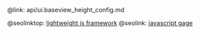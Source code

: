 @link: api/ui.baseview_height_config.md

@seolinktop: [lightweight js framework](https://webix.com)
@seolink: [javascript gage](https://webix.com/widget/gage/)